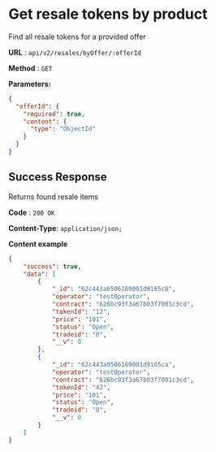 
# Get resale tokens by product

Find all resale tokens for a provided offer

**URL** : `api/v2/resales/byOffer/:offerId`

**Method** : `GET`

**Parameters:**

```json
{
  "offerId": {
    "required": true,
    "content": {
      "type": "ObjectId"
    }
  }
}
```

## Success Response

Returns found resale items

**Code** : `200 OK`

**Content-Type**: `application/json;`

**Content example**

```json
{
    "success": true,
    "data": [
        {
            "_id": "62c443a6506169001d9165c8",
            "operator": "testOperator",
            "contract": "626bc93f3a67b03f7001c3cd",
            "tokenId": "12",
            "price": "101",
            "status": "Open",
            "tradeid": "0",
            "__v": 0
        },
        {
            "_id": "62c443a9506169001d9165ca",
            "operator": "testOperator",
            "contract": "626bc93f3a67b03f7001c3cd",
            "tokenId": "42",
            "price": "101",
            "status": "Open",
            "tradeid": "0",
            "__v": 0
        }
    ]
}
```